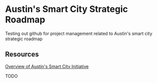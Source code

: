 # Austin's Smart City Strategic Roadmap

Testing out github for project management related to Austin's smart city strategic roadmap

## Resources

[Overview of Austin's Smart City Initiative](http://projects.austintexas.io/projects/smart-city/about/overview/)

TODO
